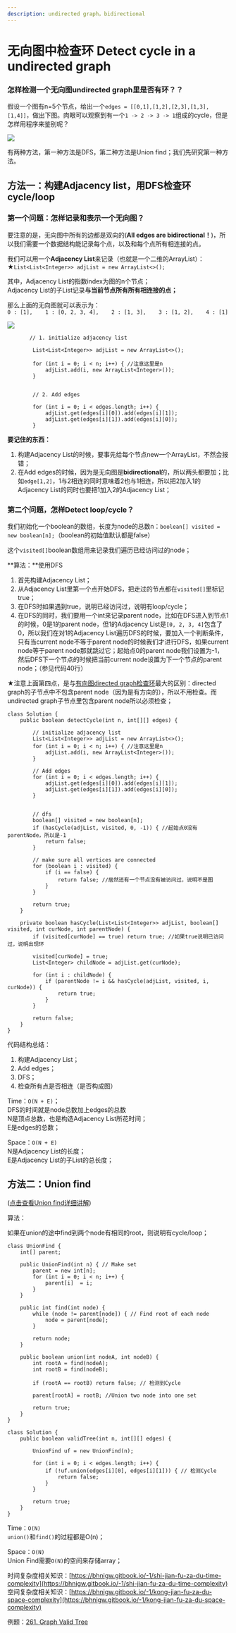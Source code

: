 ```yaml
---
description: undirected graph，bidirectional
---
```


# 无向图中检查环 Detect cycle in a undirected graph

### 怎样检测一个无向图undirected graph里是否有环？？

假设一个图有n=5个节点，给出一个`edges = [[0,1],[1,2],[2,3],[1,3],[1,4]]`，做出下图。肉眼可以观察到有一个`1 -> 2 -> 3 -> 1`组成的cycle，但是怎样用程序来鉴别呢？

![](../.gitbook/assets/tree2-graph.jpg)



有两种方法，第一种方法是DFS，第二种方法是Union find；我们先研究第一种方法。

## 方法一：构建Adjacency list，用DFS检查环cycle/loop

### 第一个问题：怎样记录和表示一个无向图？

要注意的是，无向图中所有的边都是双向的\(**All edges are bidirectional！**\)，所以我们需要一个数据结构能记录每个点，以及和每个点所有相连接的点。

我们可以用一个**Adjacency List**来记录（也就是一个二维的ArrayList）：  
★`List<List<Integer>> adjList = new ArrayList<>();`

其中，Adjacency List的指数index为图的n个节点；  
            Adjacency List的子List记录**与当前节点所有所有相连接的点；**

那么上面的无向图就可以表示为：  
`0 : [1],   
1 : [0, 2, 3, 4],   
2 : [1, 3],   
3 : [1, 2],   
4 : [1]`

![](../.gitbook/assets/img_6362.jpg)

```text
       // 1. initialize adjacency list
       
        List<List<Integer>> adjList = new ArrayList<>();
        
        for (int i = 0; i < n; i++) { //注意这里是n
            adjList.add(i, new ArrayList<Integer>());
        }


        // 2. Add edges
        
        for (int i = 0; i < edges.length; i++) {
            adjList.get(edges[i][0]).add(edges[i][1]);
            adjList.get(edges[i][1]).add(edges[i][0]);
        }
```

**要记住的东西：**

1. 构建Adjacency List的时候，要事先给每个节点new一个ArrayList，不然会报错；
2. 在Add edges的时候，因为是无向图是**bidirectional**的，所以两头都要加；比如`edge[1,2]`，1与2相连的同时意味着2也与1相连，所以把2加入1的Adjacency List的同时也要把1加入2的Adjacency List；

#### 

### 第二个问题，怎样Detect loop/cycle？

我们初始化一个boolean的数组，长度为node的总数n：`boolean[] visited = new boolean[n];`（boolean的初始值默认都是false）

这个`visited[]`boolean数组用来记录我们遍历已经访问过的node；

**算法：**使用DFS

1. 首先构建Adjacency List；
2. 从Adjacency List里第一个点开始DFS，把走过的节点都在`visited[]`里标记true；
3. 在DFS时如果遇到true，说明已经访问过，说明有loop/cycle；
4. 在DFS的同时，我们要用一个int来记录parent node，比如在DFS进入到节点1的时候，0是1的parent node，但1的Adjacency List是`[0, 2, 3, 4]`包含了0，所以我们在对1的Adjacency List遍历DFS的时候，要加入一个判断条件，只有当current node不等于parent node的时候我们才进行DFS，如果current node等于parent node那就跳过它；起始点0的parent node我们设置为-1，然后DFS下一个节点的时候把当前current node设置为下一个节点的parent node；（参见代码40行）

★注意上面第四点，是与[有向图directed graph检查环](https://bhnigw.gitbook.io/leetcode/ji-chu-bi-hui/detect-cycle-in-a-directed-graph)最大的区别：directed graph的子节点中不包含parent node（因为是有方向的），所以不用检查。而undirected graph子节点里包含parent node所以必须检查；

```text
class Solution {
    public boolean detectCycle(int n, int[][] edges) {
        
        // initialize adjacency list
        List<List<Integer>> adjList = new ArrayList<>();
        for (int i = 0; i < n; i++) { //注意这里是n
            adjList.add(i, new ArrayList<Integer>());
        }

        // Add edges
        for (int i = 0; i < edges.length; i++) {
            adjList.get(edges[i][0]).add(edges[i][1]);
            adjList.get(edges[i][1]).add(edges[i][0]);
        }
        
        
        // dfs
        boolean[] visited = new boolean[n];
        if (hasCycle(adjList, visited, 0, -1)) { //起始点0没有parentNode，所以是-1
            return false;
        }
        
        // make sure all vertices are connected
        for (boolean i : visited) {
            if (i == false) {
                return false; //居然还有一个节点没有被访问过，说明不是图
            }
        }
        
        return true;
    }
    
    private boolean hasCycle(List<List<Integer>> adjList, boolean[] visited, int curNode, int parentNode) {
        if (visited[curNode] == true) return true; //如果true说明已访问过，说明出现环
        
        visited[curNode] = true;
        List<Integer> childNode = adjList.get(curNode);
        
        for (int i : childNode) {
            if (parentNode != i && hasCycle(adjList, visited, i, curNode)) {
                return true;
            }
        }
        
        return false;
    }
}
```

代码结构总结：  
1. 构建Adjacency List；  
2. Add edges；  
3. DFS；  
4. 检查所有点是否相连（是否构成图）

Time：`O(N + E)`；  
DFS的时间就是node总数加上edges的总数  
N是顶点总数，也是构造Adjacency List所花时间；  
E是edges的总数；

Space：`O(N + E)`  
N是Adjacency List的长度；  
E是Adjacency List的子List的总长度；



## 方法二：Union find

\([点击查看Union find详细讲解](https://bhnigw.gitbook.io/-1/shu-ju-jie-gou-union-find)\)

算法：

如果在union的途中find到两个node有相同的root，则说明有cycle/loop；

```text
class UnionFind {
    int[] parent;
    
    public UnionFind(int n) { // Make set
        parent = new int[n];
        for (int i = 0; i < n; i++) { 
            parent[i]  = i;
        }
    }
    
    public int find(int node) {
        while (node != parent[node]) { // Find root of each node
            node = parent[node];
        }
        
        return node;
    }
    
    public boolean union(int nodeA, int nodeB) {
        int rootA = find(nodeA);
        int rootB = find(nodeB);
        
        if (rootA == rootB) return false; // 检测到Cycle
        
        parent[rootA] = rootB; //Union two node into one set
        
        return true;
    }
}

class Solution {
    public boolean validTree(int n, int[][] edges) {
        
        UnionFind uf = new UnionFind(n);
        
        for (int i = 0; i < edges.length; i++) {
            if (!uf.union(edges[i][0], edges[i][1])) { // 检测Cycle 
                return false; 
            }
        }
        
        return true;
    }
}
```

Time：`O(N)`  
`union()`和`find()`的过程都是O\(n\)；

Space：`O(N)`  
Union Find需要`O(N)`的空间来存储array；



时间复杂度相关知识：[https://bhnigw.gitbook.io/-1/shi-jian-fu-za-du-time-complexity](https://bhnigw.gitbook.io/-1/shi-jian-fu-za-du-time-complexity)  
空间复杂度相关知识：[https://bhnigw.gitbook.io/-1/kong-jian-fu-za-du-space-complexity](https://bhnigw.gitbook.io/-1/kong-jian-fu-za-du-space-complexity)



例题：[261. Graph Valid Tree](https://bhnigw.gitbook.io/leetcode/leetcode-261.-graph-valid-tree)



